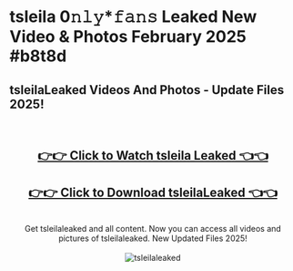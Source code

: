 # tsleila 0𝚗𝚕𝚢*𝚏𝚊𝚗𝚜 Leaked New Video & Photos February 2025 #b8t8d

<h2>tsleilaLeaked Videos And Photos - Update Files 2025!</h2>
<br>
<div align="center">
<h2><a href="https://mediaupload.pro?title=tsleila&ref=11F" rel="nofollow">👉👉 Click to Watch tsleila Leaked 👈👈</a></h2>
<h2><a href="https://mediaupload.pro?title=tsleila&ref=11F" rel="nofollow">👉👉 Click to Download tsleilaLeaked 👈👈</a></h2>
<br>
Get tsleilaleaked and all content. Now you can access all videos and pictures of tsleilaleaked. New Updated Files 2025!
<br>
<br>
<a href="https://mediaupload.pro?title=tsleila&ref=11F" rel="nofollow" data-target="animated-image.originalLink"><img src="https://i.ibb.co/Gkj2r4b/banner.png" alt="tsleilaleaked" style="max-width: 100%; display: inline-block;" data-target="animated-image.originalImage"></a>
</div>
<br>

